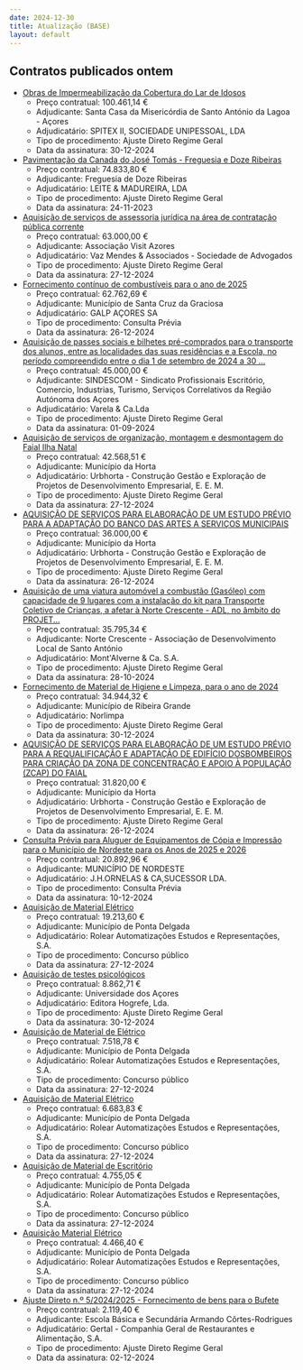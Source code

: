 ```yaml
---
date: 2024-12-30
title: Atualização (BASE)
layout: default
---
```

## Contratos publicados ontem

* [Obras de Impermeabilização da Cobertura do Lar de Idosos](https://www.base.gov.pt/Base4/pt/detalhe/?type=contratos&id=11117549)
  * Preço contratual: 100.461,14 €
  * Adjudicante: Santa Casa da Misericórdia de Santo António da Lagoa - Açores
  * Adjudicatário: SPITEX II, SOCIEDADE UNIPESSOAL, LDA 
  * Tipo de procedimento: Ajuste Direto Regime Geral
  * Data da assinatura: 30-12-2024
* [Pavimentação da Canada do José Tomás - Freguesia e Doze Ribeiras](https://www.base.gov.pt/Base4/pt/detalhe/?type=contratos&id=11118687)
  * Preço contratual: 74.833,80 €
  * Adjudicante: Freguesia de Doze Ribeiras
  * Adjudicatário: LEITE & MADUREIRA, LDA
  * Tipo de procedimento: Ajuste Direto Regime Geral
  * Data da assinatura: 24-11-2023
* [Aquisição de serviços de assessoria jurídica na área de contratação pública corrente](https://www.base.gov.pt/Base4/pt/detalhe/?type=contratos&id=11119136)
  * Preço contratual: 63.000,00 €
  * Adjudicante: Associação Visit Azores
  * Adjudicatário: Vaz Mendes & Associados - Sociedade de Advogados
  * Tipo de procedimento: Ajuste Direto Regime Geral
  * Data da assinatura: 27-12-2024
* [Fornecimento contínuo de combustíveis para o ano de 2025](https://www.base.gov.pt/Base4/pt/detalhe/?type=contratos&id=11117460)
  * Preço contratual: 62.762,69 €
  * Adjudicante: Município de Santa Cruz da Graciosa
  * Adjudicatário: GALP AÇORES SA
  * Tipo de procedimento: Consulta Prévia
  * Data da assinatura: 26-12-2024
* [Aquisição de passes sociais e bilhetes pré-comprados para o transporte dos alunos, entre as localidades das suas residências e a Escola, no período compreendido entre o dia 1 de setembro de 2024 a 30 ...](https://www.base.gov.pt/Base4/pt/detalhe/?type=contratos&id=11119556)
  * Preço contratual: 45.000,00 €
  * Adjudicante: SINDESCOM - Sindicato Profissionais Escritório, Comercio, Industrias, Turismo, Serviços Correlativos da Região Autónoma dos Açores
  * Adjudicatário: Varela &amp; Ca.Lda
  * Tipo de procedimento: Ajuste Direto Regime Geral
  * Data da assinatura: 01-09-2024
* [Aquisição de serviços de organização, montagem e desmontagem do Faial Ilha Natal](https://www.base.gov.pt/Base4/pt/detalhe/?type=contratos&id=11116828)
  * Preço contratual: 42.568,51 €
  * Adjudicante: Município da Horta
  * Adjudicatário: Urbhorta - Construção Gestão e Exploração de Projetos de Desenvolvimento Empresarial, E. E. M.
  * Tipo de procedimento: Ajuste Direto Regime Geral
  * Data da assinatura: 27-12-2024
* [AQUISIÇÃO DE SERVIÇOS PARA ELABORAÇÃO DE UM ESTUDO PRÉVIO PARA A  ADAPTAÇÃO DO BANCO DAS ARTES A SERVIÇOS MUNICIPAIS](https://www.base.gov.pt/Base4/pt/detalhe/?type=contratos&id=11117605)
  * Preço contratual: 36.000,00 €
  * Adjudicante: Município da Horta
  * Adjudicatário: Urbhorta - Construção Gestão e Exploração de Projetos de Desenvolvimento Empresarial, E. E. M.
  * Tipo de procedimento: Ajuste Direto Regime Geral
  * Data da assinatura: 26-12-2024
* [Aquisição de uma viatura automóvel a combustão (Gasóleo) com capacidade de 9 lugares com a instalação do kit para Transporte Coletivo de Crianças, a afetar à Norte Crescente - ADL, no âmbito do PROJET...](https://www.base.gov.pt/Base4/pt/detalhe/?type=contratos&id=11120273)
  * Preço contratual: 35.795,34 €
  * Adjudicante: Norte Crescente - Associação de Desenvolvimento Local de Santo António
  * Adjudicatário: Mont'Alverne & Ca. S.A.
  * Tipo de procedimento: Ajuste Direto Regime Geral
  * Data da assinatura: 28-10-2024
* [Fornecimento de Material de Higiene e Limpeza, para o ano de 2024](https://www.base.gov.pt/Base4/pt/detalhe/?type=contratos&id=11120151)
  * Preço contratual: 34.944,32 €
  * Adjudicante: Município de Ribeira Grande
  * Adjudicatário: Norlimpa
  * Tipo de procedimento: Ajuste Direto Regime Geral
  * Data da assinatura: 30-12-2024
* [AQUISIÇÃO DE SERVIÇOS PARA ELABORAÇÃO DE UM ESTUDO PRÉVIO PARA A REQUALIFICAÇÃO E ADAPTAÇÃO DE EDIFÍCIO DOSBOMBEIROS PARA CRIAÇÃO DA ZONA DE CONCENTRAÇÃO E APOIO À POPULAÇÃO (ZCAP) DO FAIAL](https://www.base.gov.pt/Base4/pt/detalhe/?type=contratos&id=11117678)
  * Preço contratual: 31.820,00 €
  * Adjudicante: Município da Horta
  * Adjudicatário: Urbhorta - Construção Gestão e Exploração de Projetos de Desenvolvimento Empresarial, E. E. M.
  * Tipo de procedimento: Ajuste Direto Regime Geral
  * Data da assinatura: 26-12-2024
* [Consulta Prévia para Aluguer de Equipamentos de Cópia e Impressão para o Município de Nordeste para os Anos de 2025 e 2026](https://www.base.gov.pt/Base4/pt/detalhe/?type=contratos&id=11118968)
  * Preço contratual: 20.892,96 €
  * Adjudicante: MUNICÍPIO DE NORDESTE
  * Adjudicatário: J.H.ORNELAS & CA,SUCESSOR LDA.
  * Tipo de procedimento: Consulta Prévia
  * Data da assinatura: 10-12-2024
* [Aquisição de Material Elétrico](https://www.base.gov.pt/Base4/pt/detalhe/?type=contratos&id=11119004)
  * Preço contratual: 19.213,60 €
  * Adjudicante: Município de Ponta Delgada
  * Adjudicatário: Rolear Automatizações Estudos e Representações, S.A.
  * Tipo de procedimento: Concurso público
  * Data da assinatura: 27-12-2024
* [Aquisição de testes psicológicos](https://www.base.gov.pt/Base4/pt/detalhe/?type=contratos&id=11118000)
  * Preço contratual: 8.862,71 €
  * Adjudicante: Universidade dos Açores
  * Adjudicatário: Editora Hogrefe, Lda.
  * Tipo de procedimento: Ajuste Direto Regime Geral
  * Data da assinatura: 30-12-2024
* [Aquisição de Material de Elétrico](https://www.base.gov.pt/Base4/pt/detalhe/?type=contratos&id=11119038)
  * Preço contratual: 7.518,78 €
  * Adjudicante: Município de Ponta Delgada
  * Adjudicatário: Rolear Automatizações Estudos e Representações, S.A.
  * Tipo de procedimento: Concurso público
  * Data da assinatura: 27-12-2024
* [Aquisição de Material Elétrico](https://www.base.gov.pt/Base4/pt/detalhe/?type=contratos&id=11119112)
  * Preço contratual: 6.683,83 €
  * Adjudicante: Município de Ponta Delgada
  * Adjudicatário: Rolear Automatizações Estudos e Representações, S.A.
  * Tipo de procedimento: Concurso público
  * Data da assinatura: 27-12-2024
* [Aquisição de Material de Escritório](https://www.base.gov.pt/Base4/pt/detalhe/?type=contratos&id=11118969)
  * Preço contratual: 4.755,05 €
  * Adjudicante: Município de Ponta Delgada
  * Adjudicatário: Rolear Automatizações Estudos e Representações, S.A.
  * Tipo de procedimento: Concurso público
  * Data da assinatura: 27-12-2024
* [Aquisição Material Elétrico](https://www.base.gov.pt/Base4/pt/detalhe/?type=contratos&id=11119155)
  * Preço contratual: 4.466,40 €
  * Adjudicante: Município de Ponta Delgada
  * Adjudicatário: Rolear Automatizações Estudos e Representações, S.A.
  * Tipo de procedimento: Concurso público
  * Data da assinatura: 27-12-2024
* [Ajuste Direto n.º 5/2024/2025 - Fornecimento de bens para o Bufete](https://www.base.gov.pt/Base4/pt/detalhe/?type=contratos&id=11116889)
  * Preço contratual: 2.119,40 €
  * Adjudicante: Escola Básica e Secundária Armando Côrtes-Rodrigues
  * Adjudicatário: Gertal - Companhia Geral de Restaurantes e Alimentação, S.A.
  * Tipo de procedimento: Ajuste Direto Regime Geral
  * Data da assinatura: 02-12-2024

